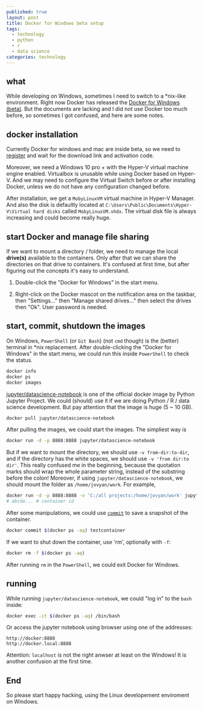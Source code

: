```yaml
---
published: true
layout: post
title: Docker for Windows beta setup
tags:
  - technology
  - python
  - r
  - data science
categories: technology
---
```


## what

While developing on Windows, sometimes I need to switch to a *nix-like environment. Right now Docker has released the [Docker for Windows (beta)](https://beta.docker.com/). But the documents are lacking and I did not use Docker too much before, so sometimes I got confused, and here are some notes.

## docker installation

Currently Docker for windows and mac are inside beta, so we need to [register](https://beta.docker.com/) and wait for the download link and activation code.

Moreover, we need a Windows 10 pro + with the Hyper-V virtual machine engine enabled. Virtualbox is unusable while using Docker based on Hyper-V. And we may need to configure the Virtual Switch before or after installing Docker, unless we do not have any configuration changed before.

After installation, we get a `MobyLinuxVM` virtual machine in Hyper-V Manager. And also the disk is defaultly located at `C:\Users\Public\Documents\Hyper-V\Virtual hard disks` called `MobyLinuxVM.vhdx`. The virtual disk file is always increasing and could become really huge.

## start Docker and manage file sharing

If we want to mount a directory / folder, we need to manage the local **drive(s)** available to the containers. Only after that we can share the directories on that drive to containers. It's confused at first time, but after figuring out the concepts it's easy to understand.

1. Double-click the "Docker for Windows" in the start menu.

2. Right-click on the Docker mascot on the notification area on the taskbar, then "Settings..." then "Manage shared drives..." then select the drives then "Ok". User password is needed.

## start, commit, shutdown the images

On Windows, `PowerShell` (or `Git Bash`) (not `cmd` though) is the (better) terminal in *nix replacement. After double-clicking the "Docker for Windows" in the start menu, we could run this inside `PowerShell` to check the status.

```bash
docker info
docker ps
docker images
```

[jupyter/datascience-notebook](https://github.com/jupyter/docker-stacks/tree/master/datascience-notebook) is one of the official docker image by Python Jupyter Project. We could (should) use it if we are doing Python / R / data science development. But pay attention that the image is huge (5 ~ 10 GB).

```bash
docker pull jupyter/datascience-notebook
```

After pulling the images, we could start the images. The simpliest way is

```bash
docker run -d -p 8888:8888 jupyter/datascience-notebook
```

But if we want to mount the directory, we should use `-v from-dir:to-dir`, and if the directory has the white spaces, we should use `-v 'from dir:to dir'`. This really confused me in the beginning, because the quotation marks should wrap the whole parameter string, instead of the substring before the colon! Moreover, if using `jupyter/datascience-notebook`, we should mount the folder as `/home/jovyan/work`. For example,

```bash
docker run -d -p 8888:8888 -v 'C:/all projects:/home/jovyan/work' jupyter/datascience-notebook
# abcde... # container id
```

After some manipulations,  we could use [`commit`](https://docs.docker.com/engine/reference/commandline/commit/) to save a snapshot of the container.

```bash
docker commit $(docker ps -aq) testcontainer
```

If we want to shut down the container, use 'rm', optionally with `-f`:

```bash
docker rm -f $(docker ps -aq)
```

After running `rm` in the `PowerShell`, we could exit Docker for Windows.

## running

While running `jupyter/datascience-notebook`, we could "log in" to the `bash` inside:

```bash
docker exec -it $(docker ps -aq) /bin/bash
```

Or access the jupyter notebook using browser using one of the addresses:

```
http://docker:8888
http://docker.local:8888
```

Attention: `localhost` is not the right anwser at least on the Windows! It is another confusion at the first time.

## End

So please start happy hacking, using the Linux developement enviroment on Windows.
